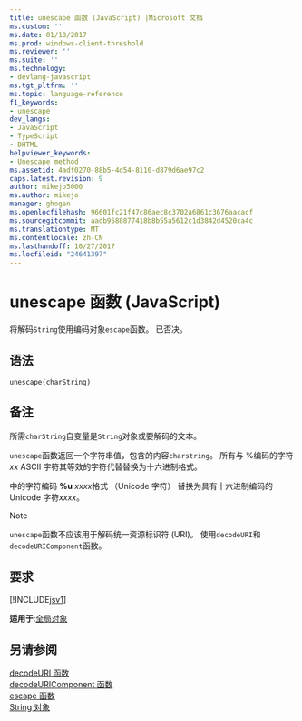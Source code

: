 ```yaml
---
title: unescape 函数 (JavaScript) |Microsoft 文档
ms.custom: ''
ms.date: 01/18/2017
ms.prod: windows-client-threshold
ms.reviewer: ''
ms.suite: ''
ms.technology:
- devlang-javascript
ms.tgt_pltfrm: ''
ms.topic: language-reference
f1_keywords:
- unescape
dev_langs:
- JavaScript
- TypeScript
- DHTML
helpviewer_keywords:
- Unescape method
ms.assetid: 4adf0270-88b5-4d54-8110-d879d6ae97c2
caps.latest.revision: 9
author: mikejo5000
ms.author: mikejo
manager: ghogen
ms.openlocfilehash: 96601fc21f47c86aec8c3702a6861c3676aacacf
ms.sourcegitcommit: aadb9588877418b8b55a5612c1d3842d4520ca4c
ms.translationtype: MT
ms.contentlocale: zh-CN
ms.lasthandoff: 10/27/2017
ms.locfileid: "24641397"
---
```

# <a name="unescape-function-javascript"></a>unescape 函数 (JavaScript)
将解码`String`使用编码对象`escape`函数。 已否决。  
  
## <a name="syntax"></a>语法  
  
```  
unescape(charString)   
```  
  
## <a name="remarks"></a>备注  
 所需`charString`自变量是`String`对象或要解码的文本。  
  
 `unescape`函数返回一个字符串值，包含的内容`charstring`。 所有与 %编码的字符*xx* ASCII 字符其等效的字符代替替换为十六进制格式。  
  
 中的字符编码 **%u** *xxxx*格式 （Unicode 字符） 替换为具有十六进制编码的 Unicode 字符*xxxx*。  
  
> [!NOTE]
>  `unescape`函数不应该用于解码统一资源标识符 (URI)。 使用`decodeURI`和`decodeURIComponent`函数。  
  
## <a name="requirements"></a>要求  
 [!INCLUDE[jsv1](../../javascript/misc/includes/jsv1-md.md)]  
  
 **适用于**:[全局对象](../../javascript/reference/global-object-javascript.md)  
  
## <a name="see-also"></a>另请参阅  
 [decodeURI 函数](../../javascript/reference/decodeuri-function-javascript.md)   
 [decodeURIComponent 函数](../../javascript/reference/decodeuricomponent-function-javascript.md)   
 [escape 函数](../../javascript/reference/escape-function-javascript.md)   
 [String 对象](../../javascript/reference/string-object-javascript.md)